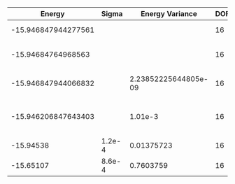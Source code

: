 | Energy              | Sigma | Energy Variance | DOF | Einf              | Method                          | Reference |
|---------------------|-------|-----------------|-----|-------------------|---------------------------------|-----------|
| -15.946847944277561 |       |                 | 16  | 7.741935483870968 | Exact diagonalization           | [code](https://github.com/varbench/methods/blob/main/scripts/tV/chain_32_P_16_1/ed_lattice_symmetries.sh) |
| -15.94684764968563  |       |                 | 16  | 7.741935483870968 | DMRG (maxbonddim = 200)         | [code](https://github.com/varbench/methods/blob/main/scripts/tV/chain_32_P_16_1/dmrg.sh) |
| -15.946847944066832 |  | 2.23852225644805e-09 | 16  | 7.741935483870968 | DMRG (maxbonddim = 573)         | [code](https://github.com/varbench/methods/blob/main/scripts/tV/chain_32_P_16_1/dmrg_B1024.sh) |
| -15.946206847643403 |       | 1.01e-3         | 16  | 7.741935483870968 | QMC (continuous-time expansion) | [paper](https://journals.aps.org/prb/abstract/10.1103/PhysRevB.93.155117) [code](https://github.com/wangleiphy/SpinlesstV-LCT-INT) |
| -15.94538           | 1.2e-4 | 0.01375723     | 16  | 7.741935483870968 | Jastrow baseline                |           |
| -15.65107           | 8.6e-4 | 0.7603759      | 16  | 7.741935483870968 | RBM (alpha = 1)                 |           |
